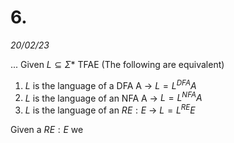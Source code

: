 # 6.
_20/02/23_

...
Given $L\subseteq\Sigma*$ TFAE (The following are equivalent)
1. $L$ is the language of a DFA A -> $L=L^{DFA}A$
2. $L$ is the language of an NFA A -> $L=L^{NFA}A$
3. $L$ is the language of an $RE:E$ -> $L=L^{RE}E$


Given a $RE:E$ we 